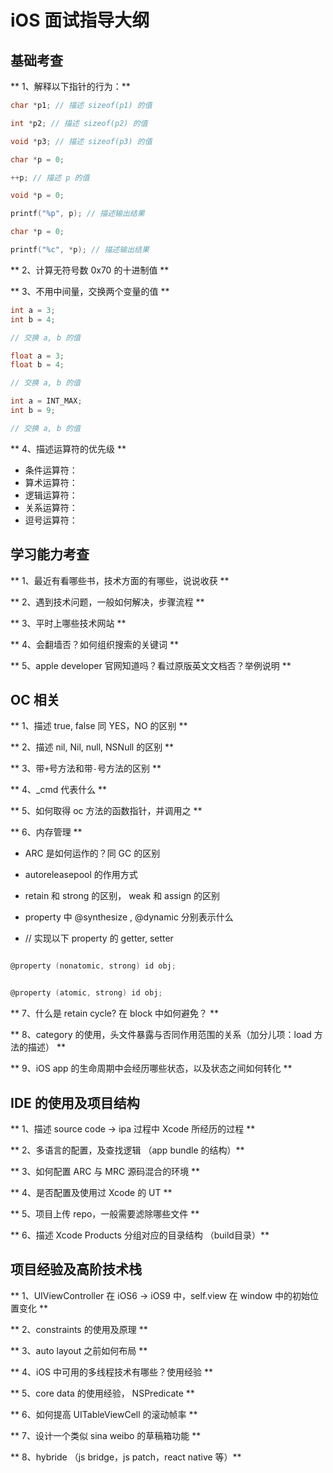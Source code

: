 # iOS 面试指导大纲


## 基础考查

** 1、解释以下指针的行为：**

```c
char *p1; // 描述 sizeof(p1) 的值

int *p2; // 描述 sizeof(p2) 的值

void *p3; // 描述 sizeof(p3) 的值
```

```c
char *p = 0;

++p; // 描述 p 的值
```

```c
void *p = 0;

printf("%p", p); // 描述输出结果
```

```c
char *p = 0;

printf("%c", *p); // 描述输出结果
```


** 2、计算无符号数 0x70 的十进制值 **

** 3、不用中间量，交换两个变量的值 **

```c
int a = 3;
int b = 4;

// 交换 a, b 的值
```

```c
float a = 3;
float b = 4;

// 交换 a, b 的值
```

```c
int a = INT_MAX;
int b = 9;

// 交换 a, b 的值
```

** 4、描述运算符的优先级 **

- 条件运算符：
- 算术运算符：
- 逻辑运算符：
- 关系运算符：
- 逗号运算符：


## 学习能力考查

** 1、最近有看哪些书，技术方面的有哪些，说说收获 **

** 2、遇到技术问题，一般如何解决，步骤流程 **

** 3、平时上哪些技术网站 **

** 4、会翻墙否？如何组织搜索的关键词 **

** 5、apple developer 官网知道吗？看过原版英文文档否？举例说明 **


## OC 相关

** 1、描述 true, false 同 YES，NO 的区别 **

** 2、描述 nil, Nil, null, NSNull 的区别 **

** 3、带`+`号方法和带`-`号方法的区别 **

** 4、_cmd 代表什么 **

** 5、如何取得 oc 方法的函数指针，并调用之 **

** 6、内存管理 **

- ARC 是如何运作的？同 GC 的区别

- autoreleasepool 的作用方式

-  retain 和 strong 的区别， weak 和 assign 的区别

- property 中 @synthesize , @dynamic 分别表示什么

- // 实现以下 property 的 getter, setter

```objective-c

@property (nonatomic, strong) id obj;

```

```objective-c

@property (atomic, strong) id obj;

```

** 7、什么是 retain cycle? 在 block 中如何避免？ **

** 8、category 的使用，头文件暴露与否同作用范围的关系（加分儿项：load 方法的描述） **

** 9、iOS app 的生命周期中会经历哪些状态，以及状态之间如何转化 **


## IDE 的使用及项目结构

** 1、描述 source code -> ipa 过程中 Xcode 所经历的过程 **

** 2、多语言的配置，及查找逻辑 （app  bundle 的结构）**

** 3、如何配置 ARC 与 MRC 源码混合的环境 **

** 4、是否配置及使用过 Xcode 的 UT **

** 5、项目上传 repo，一般需要滤除哪些文件 **

** 6、描述 Xcode Products 分组对应的目录结构 （build目录）**


## 项目经验及高阶技术栈

** 1、UIViewController 在 iOS6 -> iOS9 中，self.view 在 window 中的初始位置变化 **

** 2、constraints 的使用及原理 **

** 3、auto layout 之前如何布局 **

** 4、iOS 中可用的多线程技术有哪些？使用经验 **

** 5、core data 的使用经验， NSPredicate **

** 6、如何提高 UITableViewCell 的滚动帧率 **

** 7、设计一个类似 sina weibo 的草稿箱功能 **

** 8、hybride （js bridge，js patch，react native 等）**

